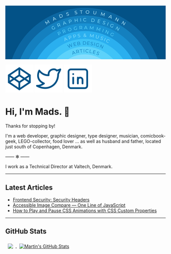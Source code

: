 [![Mads Stoumann's GitHub Banner](./assets/images/github.png)](https://stoumann.dk)

[![Codepen](./assets/images/codepen.svg)](https://codepen.io/stoumann)
[![LinkedIn](./assets/images/twitter.svg)](https://twitter.com/madsstoumann)
[![LinkedIn](./assets/images/linkedin.svg)](http://linkedin.com/in/madsstoumann)
# Hi, I'm Mads. 👋

Thanks for stopping by!

I'm a web developer, graphic designer, type designer, musician, comicbook-geek, LEGO-collector, food lover  &hellip; as well as husband and father, located just south of Copenhagen, Denmark.

—— ✻ ——

I work as a Technical Director at Valtech, Denmark.


---

## Latest Articles
- [Frontend Security: Security Headers](https://dev.to/madsstoumann/frontend-security-content-security-policy-17dl)
- [Accessible Image Compare — One Line of JavaScript](https://dev.to/madsstoumann/accessible-image-compare-one-line-of-javascript-3gn4)
- [How to Play and Pause CSS Animations with CSS Custom Properties](https://css-tricks.com/how-to-play-and-pause-css-animations-with-css-custom-properties/)

---

## GitHub Stats

<a href="https://github.com/madsstoumann">
  <img align="center" style="margin:0.5rem" src="https://github-readme-stats.vercel.app/api/top-langs/?username=madsstoumann&hide=html,css&title_color=ffffff&text_color=c9cacc&icon_color=4AB197&bg_color=1A2B34" />
</a>

<a href="https://github.com/madsstoumann">
  <img align="center" style="margin:0.5rem" src="https://github-readme-stats.vercel.app/api?username=madsstoumann&show_icons=true&line_height=27&count_private=true&title_color=ffffff&text_color=c9cacc&icon_color=4AB097&bg_color=1A2B34" alt="Martin's GitHub Stats" />
</a>

<!--

## Skills

![](https://img.shields.io/badge/Code-HTML5-informational?style=flat&logo=HTML5&logoColor=white&color=035287)
![](https://img.shields.io/badge/Code-JavaScript-informational?style=flat&logo=JavaScript&logoColor=white&color=035287)
![](https://img.shields.io/badge/Code-VueJS-informational?style=flat&logo=Vue&logoColor=white&color=035287)
![](https://img.shields.io/badge/Style-CSS-informational?style=flat&logo=css3&logoColor=white&color=035287)
![](https://img.shields.io/badge/Style-Sass-informational?style=flat&logo=Sass&logoColor=white&color=035287)
![](https://img.shields.io/badge/Code-SQL-informational?style=flat&logo=MSSQL&logoColor=white&color=035287)

![](https://img.shields.io/badge/Tools-InDesign-informational?style=flat&logo=Adobe-Indesign&logoColor=white&color=035287)
![](https://img.shields.io/badge/Tools-Photoshop-informational?style=flat&logo=Adobe-Photoshop&logoColor=white&color=035287)
![](https://img.shields.io/badge/Tools-Illustrator-informational?style=flat&logo=Adobe-Illustrator&logoColor=white&color=035287)
![](https://img.shields.io/badge/Tools-GitHub-informational?style=flat&logo=GitHub&logoColor=white&color=035287)
![](https://img.shields.io/badge/Tools-Jira-informational?style=flat&logo=Jira-Software&logoColor=white&color=035287)




**madsstoumann/madsstoumann** is a ✨ _special_ ✨ repository because its `README.md` (this file) appears on your GitHub profile.

Here are some ideas to get you started:

- 🔭 I’m currently working on ...
- 🌱 I’m currently learning ...
- 👯 I’m looking to collaborate on ...
- 🤔 I’m looking for help with ...
- 💬 Ask me about ...
- 📫 How to reach me: ...
- 😄 Pronouns: ...
- ⚡ Fun fact: ...
-->
